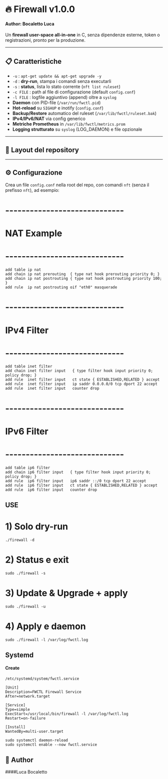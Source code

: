 # 🔥 Firewall v1.0.0
#### Author: Bocaletto Luca

Un **firewall user-space all-in-one** in C, senza dipendenze esterne, token o registrazioni, pronto per la produzione.

---

## 📋 Caratteristiche

- `-u` : `apt-get update && apt-get upgrade -y`  
- `-d` : **dry-run**, stampa i comandi senza executarli  
- `-s` : **status**, lista lo stato corrente (`nft list ruleset`)  
- `-c FILE` : path al file di configurazione (default `config.conf`)  
- `-l FILE` : logfile aggiuntivo (append) oltre a `syslog`  
- **Daemon** con PID-file (`/var/run/fwctl.pid`)  
- **Hot-reload** su `SIGHUP` e inotify (`config.conf`)  
- **Backup/Restore** automatico del ruleset (`/var/lib/fwctl/ruleset.bak`)  
- **IPv4/IPv6/NAT** via config generico  
- **Metriche Prometheus** in `/var/lib/fwctl/metrics.prom`  
- **Logging strutturato** su `syslog` (LOG_DAEMON) e file opzionale  

---

## 📂 Layout del repository


---

## ⚙️  Configurazione

Crea un file `config.conf` nella root del repo, con comandi `nft` (senza il prefisso `nft`), ad esempio:

# -----------------------------
# NAT Example
# -----------------------------
    add table ip nat
    add chain ip nat prerouting  { type nat hook prerouting priority 0; }
    add chain ip nat postrouting { type nat hook postrouting priority 100; }
    add rule  ip nat postrouting oif "eth0" masquerade

# -----------------------------
# IPv4 Filter
# -----------------------------
    add table inet filter
    add chain inet filter input   { type filter hook input priority 0; policy drop; }
    add rule  inet filter input   ct state { ESTABLISHED,RELATED } accept
    add rule  inet filter input   ip saddr 0.0.0.0/0 tcp dport 22 accept
    add rule  inet filter input   counter drop

# -----------------------------
# IPv6 Filter
# -----------------------------
    add table ip6 filter
    add chain ip6 filter input   { type filter hook input priority 0; policy drop; }
    add rule  ip6 filter input   ip6 saddr ::/0 tcp dport 22 accept
    add rule  ip6 filter input   ct state { ESTABLISHED,RELATED } accept
    add rule  ip6 filter input   counter drop

## USE

# 1) Solo dry-run
    ./firewall -d

# 2) Status e exit
    sudo ./firewall -s

# 3) Update & Upgrade + apply
    sudo ./firewall -u

# 4) Apply e daemon
    sudo ./firewall -l /var/log/fwctl.log

## Systemd
#### Create 

    /etc/systemd/system/fwctl.service

    [Unit]
    Description=FWCTL Firewall Service
    After=network.target

    [Service]
    Type=simple
    ExecStart=/usr/local/bin/firewall -l /var/log/fwctl.log
    Restart=on-failure

    [Install]
    WantedBy=multi-user.target

    sudo systemctl daemon-reload
    sudo systemctl enable --now fwctl.service

## 👤 Author
####Luca Bocaletto 
